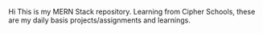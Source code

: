 Hi This is my MERN Stack repository. Learning from Cipher Schools, these are my daily basis projects/assignments and learnings.
